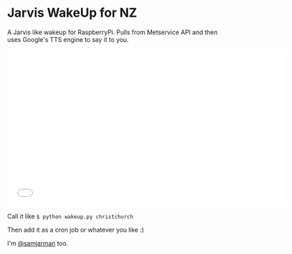 Jarvis WakeUp for NZ
==============

A Jarvis like wakeup for RaspberryPi. Pulls from Metservice API and then uses Google's TTS engine to say it to you. 

<iframe width="640" height="360" src="//www.youtube.com/embed/sXH2K2ZlrjQ?rel=0" frameborder="0" allowfullscreen></iframe>

Call it like `$ python wakeup.py christchurch`

Then add it as a cron job or whatever you like :)

I'm [@samjarman](http://www.twitter.com/samjarman) too.